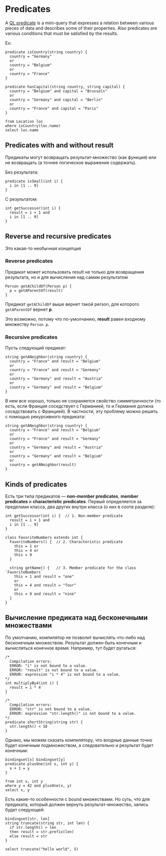 # Predicates

A [QL predicate](https://codeql.github.com/docs/ql-language-reference/predicates/#predicates) is a mini-query that expresses a relation between various pieces of data and describes some of their properties. Also predicates are various conditions that must be satisfied by the results.

Ex:

```
predicate isCountry(string country) {
  country = "Germany"
  or
  country = "Belgium"
  or
  country = "France"
}

predicate hasCapital(string country, string capital) {
  country = "Belgium" and capital = "Brussels"
  or
  country = "Germany" and capital = "Berlin"
  or
  country = "France" and capital = "Paris"
}

from Location loc
where isCountry(loc.name)
select loc.name
```

## Predicates with and without result

Предикаты могут возвращать результат-множество (как функция) или не возвращать (а точнее логическое выражение содержать).

Без результата:

```
predicate isSmall(int i) {
  i in [1 .. 9]
}
```

С результатом:

```
int getSuccessor(int i) {
  result = i + 1 and
  i in [1 .. 9]
}
```

## Reverse and recursive predicates

Это какая-то необычная концепция

### Reverse predicates

Предикат может использовать result не только для возвращения результата, но и для вычисления над самим результатом

```
Person getAChildOf(Person p) {
  p = getAParentOf(result)
}
```

Предикат `getAChildOf` выше вернет такой person, для которого `getAParentOf` вернет **p**.

Это возможно, потому что по-умолчанию, **result** равен входному множеству `Person p`.

### Recursive predicates

Пусть следующий предикат:

```
string getANeighbor(string country) {
  country = "France" and result = "Belgium"
  or
  country = "France" and result = "Germany"
  or
  country = "Germany" and result = "Austria"
  or
  country = "Germany" and result = "Belgium"
}
```

В нем все хорошо, только не сохраняется свойство симметричности (то есть, если Франция соседствует с Германией, то и Германия должна соседствовать с Францией). В частности, эту проблему можно решить с помощью рекурсивного предиката:

```
string getANeighbor(string country) {
  country = "France" and result = "Belgium"
  or
  country = "France" and result = "Germany"
  or
  country = "Germany" and result = "Austria"
  or
  country = "Germany" and result = "Belgium"
  or
  country = getANeighbor(result)
}
```

## Kinds of predicates

Есть три типа предикатов — **non-member predicates**, **member predicates** и **characteristic predicates**. Первый определяется за пределами класса, два других внутри класса (о них в соотв разделе):

```
int getSuccessor(int i) {  // 1. Non-member predicate
  result = i + 1 and
  i in [1 .. 9]
}

class FavoriteNumbers extends int {
  FavoriteNumbers() {  // 2. Characteristic predicate
    this = 1 or
    this = 4 or
    this = 9
  }

  string getName() {   // 3. Member predicate for the class `FavoriteNumbers`
    this = 1 and result = "one"
    or
    this = 4 and result = "four"
    or
    this = 9 and result = "nine"
  }
}
```

## Вычисление предиката над бесконечными множествами

По умолчанию, компилятор не позволит вычислять что-либо над бесконечным множеством. Результат должен быть конечным и вычисляться конечное время. Например, тут будет ругаться:

```
/*
  Compilation errors:
  ERROR: "i" is not bound to a value.
  ERROR: "result" is not bound to a value.
  ERROR: expression "i * 4" is not bound to a value.
*/
int multiplyBy4(int i) {
  result = i * 4
}

/*
  Compilation errors:
  ERROR: "str" is not bound to a value.
  ERROR: expression "str.length()" is not bound to a value.
*/
predicate shortString(string str) {
  str.length() < 10
}
```

Однако, мы можем сказать компилятору, что входные данные точно будет конечным подмножеством, а следовательно и результат будет конечным:

```
bindingset[x] bindingset[y]
predicate plusOne(int x, int y) {
  x + 1 = y
}

from int x, int y
where y = 42 and plusOne(x, y)
select x, y
```

Есть какие-то особенности с bound множествами. Но суть, что для предиката, который должен вернуть результат-множество, запись будет следующей:

```
bindingset[str, len]
string truncate(string str, int len) {
  if str.length() > len
  then result = str.prefix(len)
  else result = str
}

select truncate("hello world", 5)
```
